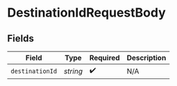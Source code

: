 # DestinationIdRequestBody


## Fields

| Field              | Type               | Required           | Description        |
| ------------------ | ------------------ | ------------------ | ------------------ |
| `destinationId`    | *string*           | :heavy_check_mark: | N/A                |